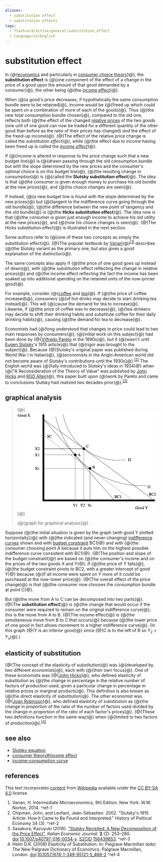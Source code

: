 ```yaml
---
aliases:
  - substitution effect
  - substitution effects
tags:
  - flashcard/active/general/substitution_effect
  - language/in/English
---
```


# substitution effect

In {@{[economics](economics.md) and particularly in [consumer choice theory](consumer%20choice.md)}@}, the __substitution effect__ is {@{one component of the effect of a change in the price of a good upon the amount of that good demanded by a consumer}@}, the other being {@{the [income effect](consumer%20choice.md#income%20effect)}@}. <!--SR:!2025-01-27,58,312!2025-01-05,40,292!2025-02-09,68,312-->

When {@{a good's price decreases, if hypothetically the same consumption bundle were to be retained}@}, income would be {@{freed up which could be spent on a combination of more of each of the goods}@}. Thus {@{the new total consumption bundle chosen}@}, compared to the old one, reflects both {@{the effect of the changed [relative prices](relative%20price.md) of the two goods (one unit of one good can now be traded for a different quantity of the other good than before as the ratio of their prices has changed) _and_ the effect of the freed-up income}@}. {@{The effect of the relative price change is called the _substitution effect_}@}, while {@{the effect due to income having been freed up is called the _[income effect](consumer%20choice.md#income%20effect)_}@}. <!--SR:!2025-02-03,64,312!2025-02-09,68,312!2025-01-26,57,312!2025-01-03,38,292!2025-02-09,68,312!2025-02-02,63,312-->

If {@{income is altered in response to the price change such that a new budget line}@} is {@{drawn passing through the old consumption bundle but with the slope determined by the new prices and the consumer's optimal choice is on this budget line}@}, {@{the resulting change in consumption}@} is {@{called the __Slutsky substitution effect__}@}. The idea is that {@{the consumer is given enough money to purchase his old bundle at the new prices}@}, and {@{his choice changes are seen}@}. <!--SR:!2025-01-28,59,312!2025-01-02,37,292!2025-02-09,68,312!2025-01-08,39,292!2025-01-26,57,312!2025-02-09,68,312-->

If instead, {@{a new budget line is found with the slope determined by the new prices}@} but {@{tangent to the indifference curve going through the old bundle}@}, {@{the difference between the new point of tangency and the old bundle}@} is {@{the __Hicks substitution effect__}@}. The idea now is that {@{the consumer is given just enough income to achieve his old utility at the new prices}@}, and {@{how his choice changes is seen}@}. {@{The Hicks substitution effect}@} is illustrated in the next section. <!--SR:!2025-01-16,46,292!2025-01-04,39,292!2025-02-02,63,312!2025-01-03,38,292!2025-02-09,68,312!2025-01-27,58,312!2025-02-01,62,312-->

Some authors refer to {@{one of these two concepts as simply the substitution effect}@}. {@{The popular textbook by [Varian](Hal%20Varian.md)}@}<sup>[\[1\]](#^ref-1)</sup> describes {@{the Slutsky variant as the primary one, but also gives a good explanation of the distinction}@}. <!--SR:!2025-02-01,62,312!2025-02-09,68,312!2025-01-15,45,292-->

The same concepts also apply if {@{the price of one good goes up instead of down}@}, with {@{the substitution effect reflecting the change in relative prices}@} and {@{the income effect reflecting the fact the income has been soaked up into additional spending on the retained units of the now-pricier good}@}. <!--SR:!2025-02-09,68,312!2025-01-15,45,292!2025-01-16,46,292-->

For example, consider {@{[coffee](coffee.md) and [tea](tea.md)}@}. If {@{the price of coffee increased}@}, consumers {@{of hot drinks may decide to start drinking tea instead}@}. This will {@{cause the demand for tea to increase}@}. Likewise, if {@{the price of coffee was to decrease}@}, {@{tea-drinkers may decide to shift their drinking habits and substitute coffee for their daily drinking habits}@}, causing {@{the demand for tea to decrease}@}. <!--SR:!2025-01-16,46,292!2025-02-09,68,312!2025-02-01,62,312!2025-01-14,44,292!2025-02-09,68,312!2025-01-03,38,292!2025-02-09,68,312-->

Economists had {@{long understood that changes in price could lead to two main responses by consumers}@}, {@{initial work on this subject}@} had been done by {@{[Vilfredo Pareto](Vilfredo%20Pareto.md) in the 1890s}@}, but it {@{wasn't until [Eugen Slutsky](Eugen%20Slutsky.md)'s 1915 article}@} that {@{rigor was brought to the subject}@}. Because {@{Slutsky's original paper was published during World War I in Italian}@}, {@{economists in the Anglo-American world did not become aware of Slutsky's contributions until the 1930s}@}.<sup>[\[2\]](#^ref-2)</sup> The English world was {@{fully introduced to Slutsky's ideas in 1934}@} when {@{"A Reconsideration of the Theory of Value" was published by [John Hicks](John%20Hicks.md) and [RGD Allen](R.%20G.%20D.%20Allen.md)}@}, this paper built upon {@{work by Pareto and came to conclusions Slutsky had realized two decades prior}@}.<sup>[\[3\]](#^ref-3)</sup> <!--SR:!2025-02-02,63,312!2025-02-09,68,312!2025-01-02,37,292!2025-02-09,68,312!2025-02-09,68,312!2025-02-09,68,312!2025-02-09,68,312!2025-01-15,45,292!2024-12-25,31,272!2025-01-02,37,292-->

## graphical analysis

> {@{![graph for graphical analysis](../archives/Wikimedia%20Commons/Hicks%20Substitution%20effect.svg)}@}
>
> {@{graph for graphical analysis}@} <!--SR:!2025-02-09,68,312!2025-02-09,68,312-->

Suppose {@{the initial situation is given by the graph (with good Y plotted horizontally)}@} with {@{the indicated (and never-changing) [indifference curves](indifference%20curve.md) shown and with [budget constraint](budget%20constraint.md) BC1}@} and with {@{the consumer choosing point A because it puts him on the highest possible indifference curve consistent with BC1}@}. {@{The position and slope of the budget constraint}@} are based on {@{the consumer's income and on the prices of the two goods X and Y}@}. If {@{the price of Y falls}@}, {@{the budget constraint pivots to BC2, with a greater intercept of good Y}@} because {@{if all income were spent on Y more of it could be purchased at the now-lower price}@}. {@{The overall effect of the price change}@} is that {@{the consumer now chooses the consumption bundle at point C}@}. <!--SR:!2025-01-14,44,292!2025-02-09,68,312!2025-01-02,37,292!2025-02-09,68,312!2025-01-31,61,312!2025-02-09,68,312!2025-01-08,39,292!2025-01-16,46,292!2025-02-03,64,312!2025-01-28,59,312-->

But {@{the move from A to C can be decomposed into two parts}@}. {@{The __substitution effect__}@} is {@{the change that would occur if the consumer were required to remain on the original indifference curve}@}; this is the move from A to B. {@{The income effect}@} is {@{the simultaneous move from B to C that occurs}@} because {@{the lower price of one good in fact allows movement to a higher indifference curve}@}. (In this graph {@{Y is an inferior good}@} since {@{C is to the left of B so Y<sub>2</sub> < Y<sub>s</sub>}@}.) <!--SR:!2025-02-09,68,312!2025-02-03,64,312!2025-02-09,68,312!2025-01-03,38,292!2025-02-09,68,312!2025-01-31,61,310!2025-02-03,64,312!2025-01-04,39,292-->

## elasticity of substitution

{@{The concept of the elasticity of substitution}@} was {@{developed by two different economists}@}, each with {@{their own focus}@}. One of these economists was {@{[John Hicks](John%20Hicks.md)}@}, who defined elasticity of substitution as {@{the change in percentage in the relative number of factors of production used, given a particular change in percentage in relative prices or marginal products}@}. This definition is also known as {@{the direct elasticity of substitution}@}. The other economist was {@{[Joan Robinson](Joan%20Robinson.md)}@}, who defined elasticity of substitution as {@{the change in proportion of the ratio of the number of factors used divided by the change in proportion of the ratio of each factor's prices}@}. {@{These two definitions function in the same way}@} when {@{limited to two factors of production}@}.<sup>[\[4\]](#^ref-4)</sup> <!--SR:!2025-02-02,63,312!2025-01-15,45,292!2025-01-31,61,312!2025-02-03,64,312!2024-12-05,13,232!2024-12-25,31,272!2024-12-23,27,272!2025-01-04,39,292!2025-01-01,37,292!2025-02-09,68,312-->

## see also

- [Slutsky equation](Slutsky%20equation.md)
- [consumer theory#Income effect](consumer%20choice.md#income%20effect)
- [income–consumption curve](income–consumption%20curve.md)

## references

This text incorporates [content](https://en.wikipedia.org/wiki/substitution_effect) from [Wikipedia](Wikipedia.md) available under the [CC BY-SA 4.0](https://creativecommons.org/licenses/by-sa/4.0/) license.

1. Varian, H. Intermediate Microeconomics, 9th Edition. New York: W.W. Norton, 2014. <a id="^ref-1"></a>^ref-1
2. Chipman, John, and Lenfant, Jean-Sébastien. 2002. "Slutsky's 1915 Article: How It Came to Be Found and Interpreted." History of Political Economy 34 (3). <a id="^ref-2"></a>^ref-2
3. Sasakura, Kazuyuki (2016). ["Slutsky Revisited: A New Decomposition of the Price Effect"](https://doi.org/10.1007%2Fs40797-016-0034-y). _Italian Economic Journal_. __2__ (2): 253–280. [doi](digital%20object%20identifier.md):[10.1007/s40797-016-0034-y](https://doi.org/10.1007%2Fs40797-016-0034-y). [S2CID](Semantic%20Scholar.md#S2CID) [156439853](https://api.semanticscholar.org/CorpusID:156439853). <a id="^ref-3"></a>^ref-3
4. Helm D.R. (2008) Elasticity of Substitution. In: Palgrave Macmillan (eds) The New Palgrave Dictionary of Economics. Palgrave Macmillan, London. [doi](digital%20object%20identifier.md):[10.1057/978-1-349-95121-5_468-2](https://doi.org/10.1057%2F978-1-349-95121-5_468-2) <a id="^ref-4"></a>^ref-4
